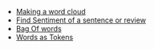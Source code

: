 * [Making a word cloud](/Sentiment_analysis/word_cloud.py)
* [Find Sentiment of a sentence or review](/Sentiment_analysis/sentiment.py)
* [Bag Of words](/Sentiment_analysis/bag_of_words.py)
* [Words as Tokens](/Sentiment_analysis/word_token.py)
